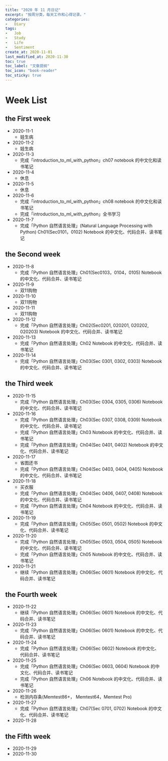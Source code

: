 ```yaml
---
title: "2020 年 11 月日记"
excerpt: "按周分类，每天工作和心得记录。"
categories:
-   Diary
tags:
-   Job
-   Study
-   Life
-   Sentiment
create_at: 2020-11-01
last_modified_at: 2020-11-30
toc: true
toc_label: "文章提纲"
toc_icon: "book-reader"
toc_sticky: true
---
```


# Week List

## the First week

-   2020-11-1
    -   娃生病
-   2020-11-2
    -   娃生病
-   2020-11-3
    -   完成「introduction_to_ml_with_python」ch07 notebook 的中文化和读书笔记
-   2020-11-4
    -   休息
-   2020-11-5
    -   休息
-   2020-11-6
    -   完成「introduction_to_ml_with_python」ch08 notebook 的中文化和读书笔记
    -   完成「introduction_to_ml_with_python」全书学习
-   2020-11-7
    -   完成「Python 自然语言处理」(Natural Language Processing with Python) Ch01(Sec0101，0102) Notebook 的中文化、代码合并、读书笔记

## the Second week

-   2020-11-8
    -   完成「Python 自然语言处理」Ch01(Sec0103，0104，0105) Notebook 的中文化、代码合并、读书笔记
-   2020-11-9
    -   双11购物
-   2020-11-10
    -   双11购物
-   2020-11-11
    -   双11购物
-   2020-11-12
    -   完成「Python 自然语言处理」Ch02(Sec0201, 020201, 020202, 020203) Notebook 的中文化、代码合并、读书笔记
-   2020-11-13
    -   完成「Python 自然语言处理」Ch02 Notebook 的中文化、代码合并、读书笔记
-   2020-11-14
    -   完成「Python 自然语言处理」Ch03(Sec 0301, 0302, 0303) Notebook 的中文化、代码合并、读书笔记

## the Third week

-   2020-11-15
    -   完成「Python 自然语言处理」Ch03(Sec 0304, 0305, 0306) Notebook 的中文化、代码合并、读书笔记
-   2020-11-16
    -   完成「Python 自然语言处理」Ch03(Sec 0307, 0308, 0309) Notebook 的中文化、代码合并、读书笔记
    -   完成「Python 自然语言处理」Ch03 Notebook 的中文化、代码合并、读书笔记
    -   完成「Python 自然语言处理」Ch04(Sec 0401, 0402) Notebook 的中文化、代码合并、读书笔记
-   2020-11-17
    -   省图还书
    -   完成「Python 自然语言处理」Ch04(Sec 0403, 0404, 0405) Notebook 的中文化、代码合并、读书笔记
-   2020-11-18
    -   买衣服
    -   完成「Python 自然语言处理」Ch04(Sec 0406, 0407, 0408) Notebook 的中文化、代码合并、读书笔记
    -   完成「Python 自然语言处理」Ch04 Notebook 的中文化、代码合并、读书笔记
-   2020-11-19
    -   完成「Python 自然语言处理」Ch05(Sec 0501, 0502) Notebook 的中文化、代码合并、读书笔记
-   2020-11-20
    -   完成「Python 自然语言处理」Ch05(Sec 0503, 0504, 0505) Notebook 的中文化、代码合并、读书笔记
    -   完成「Python 自然语言处理」Ch05 Notebook 的中文化、代码合并、读书笔记
-   2020-11-21
    -   继续「Python 自然语言处理」Ch06(Sec 0601) Notebook 的中文化、代码合并、读书笔记

## the Fourth week

-   2020-11-22
    -   继续「Python 自然语言处理」Ch06(Sec 0601) Notebook 的中文化、代码合并、读书笔记
-   2020-11-23
    -   完成「Python 自然语言处理」Ch06(Sec 0601) Notebook 的中文化、代码合并、读书笔记
-   2020-11-24
    -   完成「Python 自然语言处理」Ch06(Sec 0602) Notebook 的中文化、代码合并、读书笔记
-   2020-11-25
    -   完成「Python 自然语言处理」Ch06(Sec 0603, 0604) Notebook 的中文化、代码合并、读书笔记
    -   完成「Python 自然语言处理」Ch06 Notebook 的中文化、代码合并、读书笔记
-   2020-11-26
    -   检测内存条(Memtest86+， Memtest64，Memtest Pro)
-   2020-11-27
    -   完成「Python 自然语言处理」Ch07(Sec 0701, 0702) Notebook 的中文化、代码合并、读书笔记
-   2020-11-28

## the Fifth week

-   2020-11-29
-   2020-11-30
